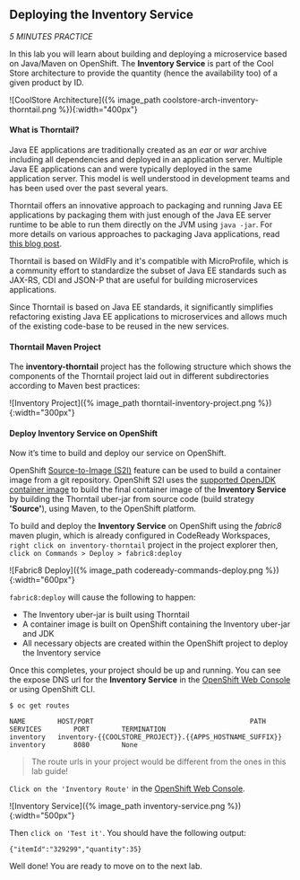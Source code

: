 ## Deploying the Inventory Service

*5 MINUTES PRACTICE*

In this lab you will learn about building and deploying a microservice based on Java/Maven on OpenShift. 
The **Inventory Service** is part of the Cool Store architecture to provide the quantity (hence the availability too) of a given product by ID.

![CoolStore Architecture]({% image_path coolstore-arch-inventory-thorntail.png %}){:width="400px"}

#### What is Thorntail?

Java EE applications are traditionally created as an *ear* or *war* archive including all 
dependencies and deployed in an application server. Multiple Java EE applications can and 
were typically deployed in the same application server. This model is well understood in 
development teams and has been used over the past several years.

Thorntail offers an innovative approach to packaging and running Java EE applications by 
packaging them with just enough of the Java EE server runtime to be able to run them directly 
on the JVM using `java -jar`. For more details on various approaches to packaging Java 
applications, read [this blog post](https://developers.redhat.com/blog/2017/08/24/the-skinny-on-fat-thin-hollow-and-uber).

Thorntail is based on WildFly and it's compatible with 
MicroProfile, which is a community effort to standardize the subset of Java EE standards 
such as JAX-RS, CDI and JSON-P that are useful for building microservices applications.

Since Thorntail is based on Java EE standards, it significantly simplifies refactoring 
existing Java EE applications to microservices and allows much of the existing code-base to be 
reused in the new services.

#### Thorntail Maven Project 

The **inventory-thorntail** project has the following structure which shows the components of 
the Thorntail project laid out in different subdirectories according to Maven best practices:

![Inventory Project]({% image_path thorntail-inventory-project.png %}){:width="300px"}

#### Deploy Inventory Service on OpenShift

Now it’s time to build and deploy our service on OpenShift. 

OpenShift [Source-to-Image (S2I)]({{OPENSHIFT_DOCS_BASE}}/architecture/core_concepts/builds_and_image_streams.html#source-build) 
feature can be used to build a container image from a git repository. OpenShift S2I uses the [supported OpenJDK container image](https://access.redhat.com/documentation/en-us/red_hat_jboss_middleware_for_openshift/3/html/red_hat_java_s2i_for_openshift) to build the final container image of the 
**Inventory Service** by building the Thorntail uber-jar from source code (build strategy **'Source'**), using Maven, to the OpenShift platform.

To build and deploy the **Inventory Service** on OpenShift using the *fabric8* maven plugin, 
which is already configured in CodeReady Workspaces, `right click on inventory-thorntail` project in the project explorer then, `click on Commands > Deploy > fabric8:deploy`

![Fabric8 Deploy]({% image_path codeready-commands-deploy.png %}){:width="600px"}

`fabric8:deploy` will cause the following to happen:

* The Inventory uber-jar is built using Thorntail
* A container image is built on OpenShift containing the Inventory uber-jar and JDK
* All necessary objects are created within the OpenShift project to deploy the Inventory service

Once this completes, your project should be up and running. You can see the expose DNS url for the **Inventory Service** in the [OpenShift Web Console]({{OPENSHIFT_CONSOLE_URL}}) or using OpenShift CLI.

~~~shell
$ oc get routes

NAME        HOST/PORT                                       PATH        SERVICES        PORT        TERMINATION   
inventory   inventory-{{COOLSTORE_PROJECT}}.{{APPS_HOSTNAME_SUFFIX}}                    inventory       8080        None
~~~

> The route urls in your project would be different from the ones in this lab guide!

`Click on the 'Inventory Route'` in the [OpenShift Web Console]({{OPENSHIFT_CONSOLE_URL}}).

![Inventory Service]({% image_path inventory-service.png %}){:width="500px"}

Then `click on 'Test it'`. You should have the following output:

~~~shell
{"itemId":"329299","quantity":35}
~~~

Well done! You are ready to move on to the next lab.

